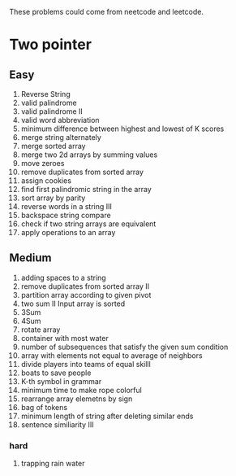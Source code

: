 These problems could come from neetcode and leetcode.

# Two pointer

## Easy
1. Reverse String
2. valid palindrome
3. valid palindrome II
4. valid word abbreviation
5. minimum difference between highest and lowest of K scores
6. merge string alternately
7. merge sorted array
8. merge two 2d arrays by summing values
9. move zeroes
10. remove duplicates from sorted array
11. assign cookies
12. find first palindromic string in the array
13. sort array by parity
14. reverse words in a string III
15. backspace string compare
16. check if two string arrays are equivalent
17. apply operations to an array

## Medium
1. adding spaces to a string
2. remove duplicates from sorted array II
3. partition array according to given pivot
4. two sum II Input array is sorted
5. 3Sum
6. 4Sum
7. rotate array
8. container with most water
9. number of subsequences that satisfy the given sum condition
10. array with elements not equal to average of neighbors
11. divide players into teams of equal skilll
12. boats to save people
13. K-th symbol in grammar
14. minimum time to make rope colorful
15. rearrange array elemetns by sign
16. bag of tokens
17. minimum length of string after deleting similar ends
18. sentence similiarity III

### hard
1. trapping rain water

